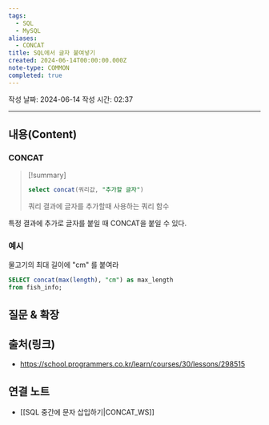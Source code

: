 ```yaml
---
tags:
  - SQL
  - MySQL
aliases:
  - CONCAT
title: SQL에서 글자 붙여넣기
created: 2024-06-14T00:00:00.000Z
note-type: COMMON
completed: true
---
```

작성 날짜: 2024-06-14
작성 시간: 02:37


----
## 내용(Content)

### CONCAT

>[!summary]
>```sql
>select concat(쿼리값, "추가할 글자")
>```
>쿼리 결과에 글자를 추가할때 사용하는 쿼리 함수


특정 결과에 추가로 글자를 붙일 때 CONCAT을 붙일 수 있다. 

### 예시

물고기의 최대 길이에 "cm" 를 붙여라

```SQL
SELECT concat(max(length), "cm") as max_length
from fish_info;
```


## 질문 & 확장



## 출처(링크)

- https://school.programmers.co.kr/learn/courses/30/lessons/298515

## 연결 노트

- [[SQL 중간에 문자 삽입하기|CONCAT_WS]]
